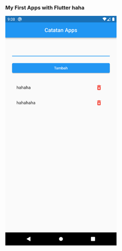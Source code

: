 ### My First Apps with Flutter haha

<img src="https://github.com/farahis92/flutter_note/blob/master/screenshoot.png" width="350">

